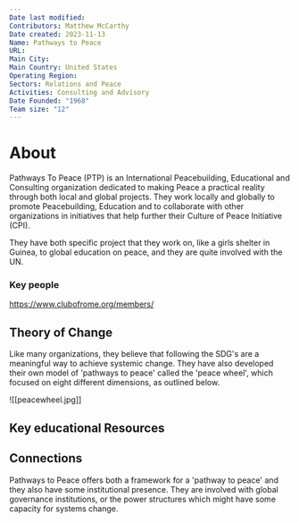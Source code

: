 ```yaml
---
Date last modified: 
Contributors: Matthew McCarthy
Date created: 2023-11-13
Name: Pathways to Peace
URL: 
Main City: 
Main Country: United States
Operating Region: 
Sectors: Relations and Peace
Activities: Consulting and Advisory
Date Founded: "1968"
Team size: "12"
---
```


# About 

Pathways To Peace (PTP) is an International Peacebuilding, Educational and Consulting organization dedicated to making Peace a practical reality through both local and global projects. They work locally and globally to promote Peacebuilding, Education and to collaborate with other organizations in initiatives that help further their Culture of Peace Initiative (CPI).

They have both specific project that they work on, like a girls shelter in Guinea, to global education on peace, and they are quite involved with the UN. 



### Key people 

 https://www.clubofrome.org/members/

## Theory of Change


Like many organizations, they believe that following the SDG's are a meaningful way to achieve systemic change. They have also developed their own model of 'pathways to peace' called the 'peace wheel', which focused on eight different dimensions, as outlined below. 

![[peacewheel.jpg]]
## Key educational Resources 


## Connections 

Pathways to Peace offers both a framework for a 'pathway to peace' and they also have some institutional presence. They are involved with global governance institutions, or the power structures which might have some capacity for systems change. 